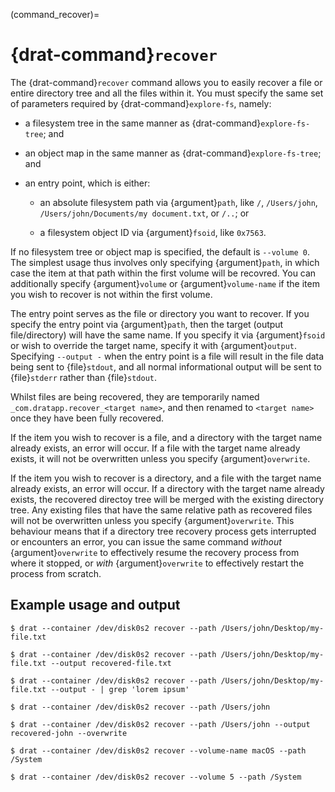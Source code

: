 (command_recover)=

# {drat-command}`recover`

The {drat-command}`recover` command allows you to easily recover a file or
entire directory tree and all the files within it. You must specify the same set
of parameters required by {drat-command}`explore-fs`, namely:

- a filesystem tree in the same manner as {drat-command}`explore-fs-tree`; and

- an object map in the same manner as {drat-command}`explore-fs-tree`; and

- an entry point, which is either:

  - an absolute filesystem path via {argument}`path`, like `/`,
    `/Users/john`, `/Users/john/Documents/my document.txt`, or `/..`; or

  - a filesystem object ID via {argument}`fsoid`, like `0x7563`.

If no filesystem tree or object map is specified, the default is `--volume 0`.
The simplest usage thus involves only specifying {argument}`path`, in which case
the item at that path within the first volume will be recovred. You can
additionally specify {argument}`volume` or {argument}`volume-name` if the item
you wish to recover is not within the first volume.

The entry point serves as the file or directory you want to recover. If you
specify the entry point via {argument}`path`, then the target (output
file/directory) will have the same name. If you specify it via {argument}`fsoid`
or wish to override the target name, specify it with {argument}`output`.
Specifying `--output -` when the entry point is a file will result in the file
data being sent to {file}`stdout`, and all normal informational output will be
sent to {file}`stderr` rather than {file}`stdout`.

Whilst files are being recovered, they are temporarily named
`_com.dratapp.recover_<target name>`, and then renamed to `<target name>` once
they have been fully recovered.

If the item you wish to recover is a file, and a directory with the target name
already exists, an error will occur. If a file with the target name already
exists, it will not be overwritten unless you specify {argument}`overwrite`.

If the item you wish to recover is a directory, and a file with the target name
already exists, an error will occur. If a directory with the target name already
exists, the recovered directoy tree will be merged with the existing directory
tree. Any existing files that have the same relative path as recovered files
will not be overwritten unless you specify {argument}`overwrite`. This behaviour
means that if a directory tree recovery process gets interrupted or encounters
an error, you can issue the same command *without* {argument}`overwrite` to
effectively resume the recovery process from where it stopped, or *with*
{argument}`overwrite` to effectively restart the process from scratch.

## Example usage and output

```
$ drat --container /dev/disk0s2 recover --path /Users/john/Desktop/my-file.txt

$ drat --container /dev/disk0s2 recover --path /Users/john/Desktop/my-file.txt --output recovered-file.txt

$ drat --container /dev/disk0s2 recover --path /Users/john/Desktop/my-file.txt --output - | grep 'lorem ipsum'

$ drat --container /dev/disk0s2 recover --path /Users/john

$ drat --container /dev/disk0s2 recover --path /Users/john --output recovered-john --overwrite

$ drat --container /dev/disk0s2 recover --volume-name macOS --path /System

$ drat --container /dev/disk0s2 recover --volume 5 --path /System
```

```{todo} Provide example output
```